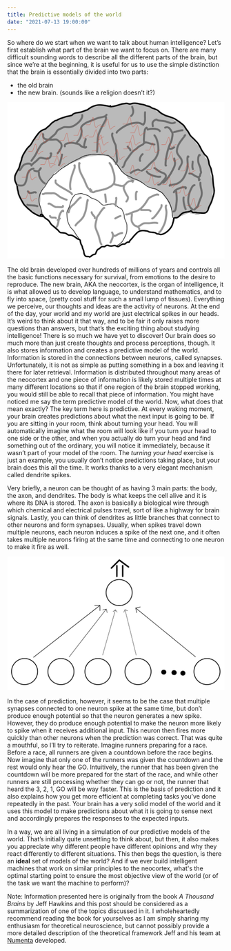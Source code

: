```yaml
---
title: Predictive models of the world
date: "2021-07-13 19:00:00"
---
```


So where do we start when we want to talk about human intelligence? Let’s first establish what part of the brain we want to focus on. There are many difficult sounding words to describe all the different parts of the brain, but since we’re at the beginning, it is useful for us to use the simple distinction that the brain is essentially divided into two parts: 
- the old brain 
- the new brain. (sounds like a religion doesn’t it?)

![A picture of the brain with the neocortex highlighted](brain.jpeg)

The old brain developed over hundreds of millions of years and controls all the basic functions necessary for survival, from emotions to the desire to reproduce. The new brain, AKA the neocortex, is the organ of intelligence, it is what allowed us to develop language, to understand mathematics, and to fly into space, (pretty cool stuff for such a small lump of tissues).
Everything we perceive, our thoughts and ideas are the activity of neurons. At the end of the day, your world and my world are just electrical spikes in our heads. It’s weird to think about it that way, and to be fair it only raises more questions than answers, but that’s the exciting thing about studying intelligence! There is so much we have yet to discover!
Our brain does so much more than just create thoughts and process perceptions, though. It also stores information and creates a predictive model of the world. Information is stored in the connections between neurons, called synapses. Unfortunately, it is not as simple as putting something in a box and leaving it there for later retrieval. Information is distributed throughout many areas of the neocortex and one piece of information is likely stored multiple times at many different locations so that if one region of the brain stopped working, you would still be able to recall that piece of information.
You might have noticed me say the term predictive model of the world. Now, what does that mean exactly? The key term here is predictive. At every waking moment, your brain creates predictions about what the next input is going to be. If you are sitting in your room, think about turning your head. You will automatically imagine what the room will look like if you turn your head to one side or the other, and when you actually do turn your head and find something out of the ordinary, you will notice it immediately, because it wasn’t part of your model of the room. The *turning your head* exercise is just an example, you usually don’t notice predictions taking place, but your brain does this all the time. It works thanks to a very elegant mechanism called dendrite spikes. 

Very briefly, a neuron can be thought of as having 3 main parts: the body, the axon, and dendrites. The body is what keeps the cell alive and it is where its DNA is stored. The axon is basically a biological wire through which chemical and electrical pulses travel, sort of like a highway for brain signals. Lastly, you can think of dendrites as little branches that connect to other neurons and form synapses. Usually, when spikes travel down multiple neurons, each neuron induces a spike of the next one, and it often takes multiple neurons firing at the same time and connecting to one neuron to make it fire as well.

![A representation of neurons connected to one neuron firing with an action potential](neurons.jpeg)

In the case of prediction, however, it seems to be the case that multiple synapses connected to one neuron spike at the same time, but don’t produce enough potential so that the neuron generates a new spike. However, they do produce enough potential to make the neuron more likely to spike when it receives additional input. This neuron then fires more quickly than other neurons when the prediction was correct. That was quite a mouthful, so I’ll try to reiterate. Imagine runners preparing for a race. Before a race, all runners are given a countdown before the race begins. Now imagine that only one of the runners was given the countdown and the rest would only hear the GO. Intuitively, the runner that has been given the countdown will be more prepared for the start of the race, and while other runners are still processing whether they can go or not, the runner that heard the 3, 2, 1, GO will be way faster. This is the basis of prediction and it also explains how you get more efficient at completing tasks you’ve done repeatedly in the past. Your brain has a very solid model of the world and it uses this model to make predictions about what it is going to sense next and accordingly prepares the responses to the expected inputs. 

In a way, we are all living in a simulation of our predictive models of the world. That’s initially quite unsettling to think about, but then, it also makes you appreciate why different people have different opinions and why they react differently to different situations. This then begs the question, is there an **ideal** set of models of the world? And if we ever build intelligent machines that work on similar principles to the neocortex, what's the optimal starting point to ensure the most objective view of the world (or of the task we want the machine to perform)?

Note: Information presented here is originally from the book *A Thousand Brains* by Jeff Hawkins and this post should be considered as a summarization of one of the topics discussed in it. I wholeheartedly recommend reading the book for yourselves as I am simply sharing my enthusiasm for theoretical neuroscience, but cannot possibly provide a more detailed description of the theoretical framework Jeff and his team at [Numenta](https://numenta.com/) developed.